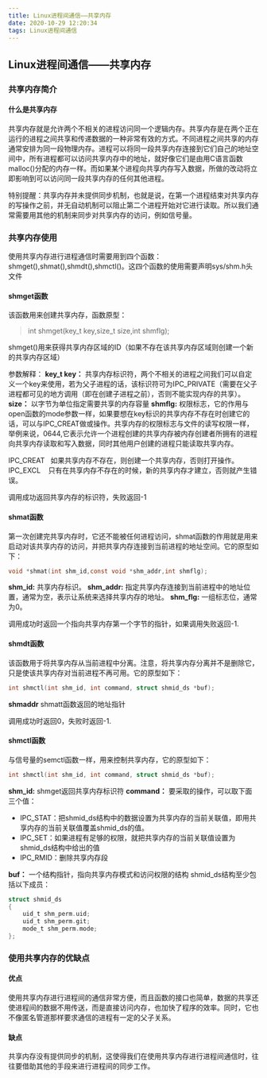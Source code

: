 ```yaml
---
title: Linux进程间通信——共享内存
date: 2020-10-29 12:20:34
tags: Linux进程间通信
---
```


## Linux进程间通信——共享内存

### 共享内存简介

#### 什么是共享内存

共享内存就是允许两个不相关的进程访问同一个逻辑内存。共享内存是在两个正在运行的进程之间共享和传递数据的一种非常有效的方式。不同进程之间共享的内存通常安排为同一段物理内存。进程可以将同一段共享内存连接到它们自己的地址空间中，所有进程都可以访问共享内存中的地址，就好像它们是由用C语言函数malloc()分配的内存一样。而如果某个进程向共享内存写入数据，所做的改动将立即影响到可以访问同一段共享内存的任何其他进程。
<!--more-->
特别提醒：共享内存并未提供同步机制，也就是说，在第一个进程结束对共享内存的写操作之前，并无自动机制可以阻止第二个进程开始对它进行读取。所以我们通常需要用其他的机制来同步对共享内存的访问，例如信号量。

### 共享内存使用

使用共享内存进行进程通信时需要用到四个函数：shmget(),shmat(),shmdt(),shmctl()。这四个函数的使用需要声明sys/shm.h头文件

#### shmget函数

该函数用来创建共享内存，函数原型：
> int shmget(key_t key,size_t size,int shmflg);

shmget()用来获得共享内存区域的ID（如果不存在该共享内存区域则创建一个新的共享内存区域）

参数解释：
**key_t key：** 共享内存标识符，两个不相关的进程之间我们可以自定义一个key来使用，若为父子进程的话，该标识符可为IPC_PRIVATE（需要在父子进程都可见的地方调用（即在创建子进程之前），否则不能实现内存的共享）。
**size：** 以字节为单位指定需要共享的内存容量
**shmflg:** 权限标志，它的作用与open函数的mode参数一样，如果要想在key标识的共享内存不存在时创建它的话，可以与IPC_CREAT做或操作。共享内存的权限标志与文件的读写权限一样，举例来说，0644,它表示允许一个进程创建的共享内存被内存创建者所拥有的进程向共享内存读取和写入数据，同时其他用户创建的进程只能读取共享内存。

IPC_CREAT   如果共享内存不存在，则创建一个共享内存，否则打开操作。    
IPC_EXCL    只有在共享内存不存在的时候，新的共享内存才建立，否则就产生错误。

调用成功返回共享内存的标识符，失败返回-1

#### shmat函数

第一次创建完共享内存时，它还不能被任何进程访问，shmat函数的作用就是用来启动对该共享内存的访问，并把共享内存连接到当前进程的地址空间。它的原型如下：

```c
void *shmat(int shm_id,const void *shm_addr,int shmflg);
```

**shm_id:** 共享内存标识。
**shm_addr:** 指定共享内存连接到当前进程中的地址位置，通常为空，表示让系统来选择共享内存的地址。
**shm_flg:** 一组标志位，通常为0。

调用成功时返回一个指向共享内存第一个字节的指针，如果调用失败返回-1.

#### shmdt函数

该函数用于将共享内存从当前进程中分离。注意，将共享内存分离并不是删除它，只是使该共享内存对当前进程不再可用。它的原型如下：

```c
int shmctl(int shm_id, int command, struct shmid_ds *buf);
```

**shmaddr** shmatt函数返回的地址指针

调用成功时返回0，失败时返回-1.

#### shmctl函数

与信号量的semctl函数一样，用来控制共享内存，它的原型如下：

```c
int shmctl(int shm_id, int command, struct shmid_ds *buf);
```

**shm_id:** shmget返回共享内存标识符
**command：** 要采取的操作，可以取下面三个值：

* IPC_STAT：把shmid_ds结构中的数据设置为共享内存的当前关联值，即用共享内存的当前关联值覆盖shmid_ds的值。
* IPC_SET：如果进程有足够的权限，就把共享内存的当前关联值设置为shmid_ds结构中给出的值
* IPC_RMID：删除共享内存段

**buf：** 一个结构指针，指向共享内存模式和访问权限的结构
shmid_ds结构至少包括以下成员：

```c
struct shmid_ds
{
    uid_t shm_perm.uid;
    uid_t shm_perm.git;
    mode_t shm_perm.mode;
};
```

### 使用共享内存的优缺点

#### 优点

使用共享内存进行进程间的通信非常方便，而且函数的接口也简单，数据的共享还使进程间的数据不用传送，而是直接访问内存，也加快了程序的效率。同时，它也不像匿名管道那样要求通信的进程有一定的父子关系。

#### 缺点

共享内存没有提供同步的机制，这使得我们在使用共享内存进行进程间通信时，往往要借助其他的手段来进行进程间的同步工作。
